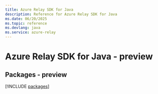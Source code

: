 ```yaml
---
title: Azure Relay SDK for Java
description: Reference for Azure Relay SDK for Java
ms.date: 06/20/2025
ms.topic: reference
ms.devlang: java
ms.service: azure-relay
---
```

# Azure Relay SDK for Java - preview
## Packages - preview
[!INCLUDE [packages](relay-index.md)]